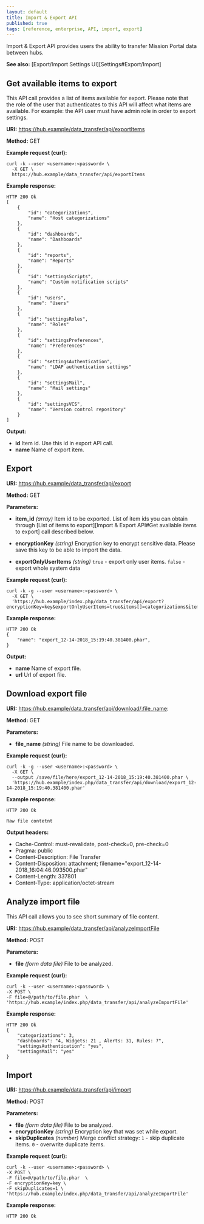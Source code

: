```yaml
---
layout: default
title: Import & Export API
published: true
tags: [reference, enterprise, API, import, export]
---
```


Import & Export API provides users the ability to transfer Mission Portal data between hubs.

**See also:** [Export/Import Settings UI][Settings#Export/Import]

## Get available items to export

This API call provides a list of items available for export. Please note that the role of the user that authenticates to this API will affect what items are available. For example: the API user must have admin role in order to export settings.

**URI:** https://hub.example/data_transfer/api/exportItems

**Method:** GET

**Example request (curl):**

```
curl -k --user <username>:<password> \
  -X GET \
  https://hub.example/data_transfer/api/exportItems
```

**Example response:**

```
HTTP 200 Ok
[
    {
        "id": "categorizations",
        "name": "Host categorizations"
    },
    {
        "id": "dashboards",
        "name": "Dashboards"
    },
    {
        "id": "reports",
        "name": "Reports"
    },
    {
        "id": "settingsScripts",
        "name": "Custom notification scripts"
    },
    {
        "id": "users",
        "name": "Users"
    },
    {
        "id": "settingsRoles",
        "name": "Roles"
    },
    {
        "id": "settingsPreferences",
        "name": "Preferences"
    },
    {
        "id": "settingsAuthentication",
        "name": "LDAP authentication settings"
    },
    {
        "id": "settingsMail",
        "name": "Mail settings"
    },
    {
        "id": "settingsVCS",
        "name": "Version control repository"
    }
]
```

**Output:**

* **id**
    Item id. Use this id in export API call.
* **name**
    Name of export item.


## Export

**URI:** https://hub.example/data_transfer/api/export

**Method:** GET

**Parameters:**

* **item_id** *(array)*
    Item id to be exported.
    List of item ids you can obtain through [List of items to export][Import & Export API#Get available items to export]
        call described below.

* **encryptionKey** *(string)*
    Encryption key to encrypt sensitive data. Please save this key to be able to import the data.
* **exportOnlyUserItems** *(string)*
    `true` - export only user items. `false` - export whole system data

**Example request (curl):**

```
curl -k -g --user <username>:<password> \
  -X GET \
  'https://hub.example/index.php/data_transfer/api/export?encryptionKey=key&exportOnlyUserItems=true&items[]=categorizations&items[]=dashboards&items[]=settingsAuthentication&items[]=settingsMail'

```

**Example response:**

```
HTTP 200 Ok
{
    "name": "export_12-14-2018_15:19:40.381400.phar",
}
```

**Output:**

* **name**
    Name of export file.
* **url**
    Url of export file.

## Download export file

**URI:** https://hub.example/data_transfer/api/download/:file_name:

**Method:** GET

**Parameters:**

* **file_name** *(string)*
  File name to be downloaded.


**Example request (curl):**

```
curl -k -g --user <username>:<password> \
  -X GET \
  --output /save/file/here/export_12-14-2018_15:19:40.381400.phar \
  'https://hub.example/index.php/data_transfer/api/download/export_12-14-2018_15:19:40.381400.phar'

```

**Example response:**

```
HTTP 200 Ok

Raw file contetnt
```

**Output headers:**

* Cache-Control: must-revalidate, post-check=0, pre-check=0
* Pragma: public
* Content-Description: File Transfer
* Content-Disposition: attachment; filename="export_12-14-2018_16:04:46.093500.phar"
* Content-Length: 337801
* Content-Type: application/octet-stream


## Analyze import file

This API call allows you to see short summary of file content.

**URI:** https://hub.example/data_transfer/api/analyzeImportFile

**Method:** POST

**Parameters:**

* **file** *(form data file)*
    File to be analyzed.

**Example request (curl):**

```
curl -k --user <username>:<password> \
-X POST \
-F file=@/path/to/file.phar  \
'https://hub.example/index.php/data_transfer/api/analyzeImportFile'
```

**Example response:**

```
HTTP 200 Ok
{
    "categorizations": 3,
    "dashboards": "4, Widgets: 21 , Alerts: 31, Rules: 7",
    "settingsAuthentication": "yes",
    "settingsMail": "yes"
}
```

## Import

**URI:** https://hub.example/data_transfer/api/import

**Method:** POST

**Parameters:**

* **file** *(form data file)*
    File to be analyzed.
* **encryptionKey** *(string)*
    Encryption key that was set while export.
* **skipDuplicates** *(number)*
    Merge conflict strategy:
    `1` - skip duplicate items.
    `0` - overwrite duplicate items.

**Example request (curl):**

```
curl -k --user <username>:<password> \
-X POST \
-F file=@/path/to/file.phar  \
-F encryptionKey=key \
-F skipDuplicates=1 \
'https://hub.example/index.php/data_transfer/api/analyzeImportFile'
```

**Example response:**

```
HTTP 200 Ok
```
